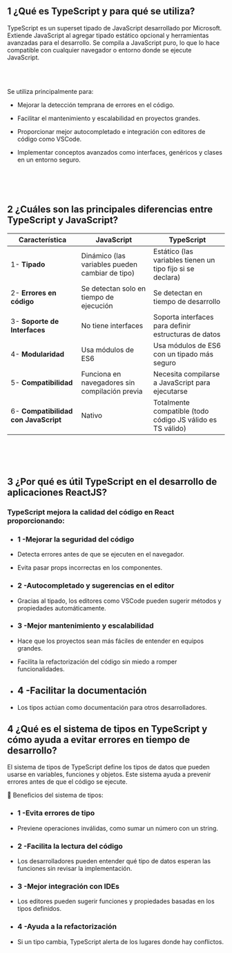 

## 1 ¿Qué es TypeScript y para qué se utiliza?


TypeScript es un superset tipado de JavaScript desarrollado por Microsoft. Extiende JavaScript al agregar tipado estático opcional y herramientas avanzadas para el desarrollo. Se compila a JavaScript puro, lo que lo hace compatible con cualquier navegador o entorno donde se ejecute JavaScript.

<br>
<br>

Se utiliza principalmente para:

- Mejorar la detección temprana de errores en el código.
- Facilitar el mantenimiento y escalabilidad en proyectos grandes.
- Proporcionar mejor autocompletado e integración con editores de código como VSCode.
- Implementar conceptos avanzados como interfaces, genéricos y clases en un entorno seguro.

  <br>
  <br>
  <br>


## 2 ¿Cuáles son las principales diferencias entre TypeScript y JavaScript?




| Característica               | JavaScript | TypeScript |
|------------------------------|-----------|-----------|
| 1- **Tipado**                   | Dinámico (las variables pueden cambiar de tipo) | Estático (las variables tienen un tipo fijo si se declara) |
| 2- **Errores en código**        | Se detectan solo en tiempo de ejecución | Se detectan en tiempo de desarrollo |
| 3- **Soporte de Interfaces**    | No tiene interfaces | Soporta interfaces para definir estructuras de datos |
| 4- **Modularidad**              | Usa módulos de ES6 | Usa módulos de ES6 con un tipado más seguro |
| 5- **Compatibilidad**           | Funciona en navegadores sin compilación previa | Necesita compilarse a JavaScript para ejecutarse |
| 6- **Compatibilidad con JavaScript** | Nativo | Totalmente compatible (todo código JS válido es TS válido) |

<br>
<br>
<br>



## 3 ¿Por qué es útil TypeScript en el desarrollo de aplicaciones ReactJS?


### TypeScript mejora la calidad del código en React proporcionando:


- ### 1 -Mejorar la seguridad del código

 - Detecta errores antes de que se ejecuten en el navegador.
 - Evita pasar props incorrectas en los componentes.
  
- ### 2 -Autocompletado y sugerencias en el editor

- Gracias al tipado, los editores como VSCode pueden sugerir métodos y propiedades automáticamente.
  
- ### 3 -Mejor mantenimiento y escalabilidad

- Hace que los proyectos sean más fáciles de entender en equipos grandes.
- Facilita la refactorización del código sin miedo a romper funcionalidades.
  
- ## 4 -Facilitar la documentación

- Los tipos actúan como documentación para otros desarrolladores.

## 4 ¿Qué es el sistema de tipos en TypeScript y cómo ayuda a evitar errores en tiempo de desarrollo?

El sistema de tipos de TypeScript define los tipos de datos que pueden usarse en variables, funciones y objetos. Este sistema ayuda a prevenir errores antes de que el código se ejecute.

🔹 Beneficios del sistema de tipos:

- ### 1 -Evita errores de tipo
- Previene operaciones inválidas, como sumar un número con un string.
- ### 2 -Facilita la lectura del código
- Los desarrolladores pueden entender qué tipo de datos esperan las funciones sin revisar la implementación.
- ### 3 -Mejor integración con IDEs
- Los editores pueden sugerir funciones y propiedades basadas en los tipos definidos.
- ### 4 -Ayuda a la refactorización
- Si un tipo cambia, TypeScript alerta de los lugares donde hay conflictos.




